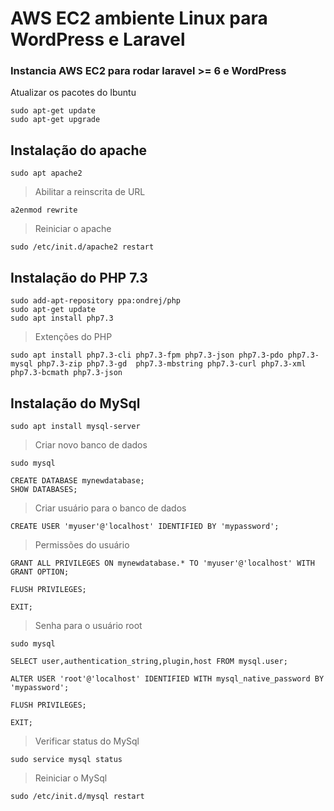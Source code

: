 # AWS EC2 ambiente Linux para WordPress e Laravel

### Instancia AWS EC2 para rodar laravel >= 6 e WordPress

Atualizar os pacotes do Ibuntu

```
sudo apt-get update
sudo apt-get upgrade
```

## Instalação do apache

```
sudo apt apache2
```

> Abilitar a reinscrita de URL

```
a2enmod rewrite
```

> Reiniciar o apache

```
sudo /etc/init.d/apache2 restart
```

## Instalação do PHP 7.3

```
sudo add-apt-repository ppa:ondrej/php
sudo apt-get update
sudo apt install php7.3
```

> Extenções do PHP 

```
sudo apt install php7.3-cli php7.3-fpm php7.3-json php7.3-pdo php7.3-mysql php7.3-zip php7.3-gd  php7.3-mbstring php7.3-curl php7.3-xml php7.3-bcmath php7.3-json
```

## Instalação do MySql

```
sudo apt install mysql-server
```

> Criar novo banco de dados

```
sudo mysql

CREATE DATABASE mynewdatabase;
SHOW DATABASES;
```

> Criar usuário para o banco de dados

```
CREATE USER 'myuser'@'localhost' IDENTIFIED BY 'mypassword';
```

> Permissões do usuário

```
GRANT ALL PRIVILEGES ON mynewdatabase.* TO 'myuser'@'localhost' WITH GRANT OPTION;

FLUSH PRIVILEGES;

EXIT;
```

> Senha para o usuário root

```
sudo mysql

SELECT user,authentication_string,plugin,host FROM mysql.user;

ALTER USER 'root'@'localhost' IDENTIFIED WITH mysql_native_password BY 'mypassword';

FLUSH PRIVILEGES;

EXIT;
```

> Verificar status do MySql

```
sudo service mysql status
```

> Reiniciar o MySql

```
sudo /etc/init.d/mysql restart
```
